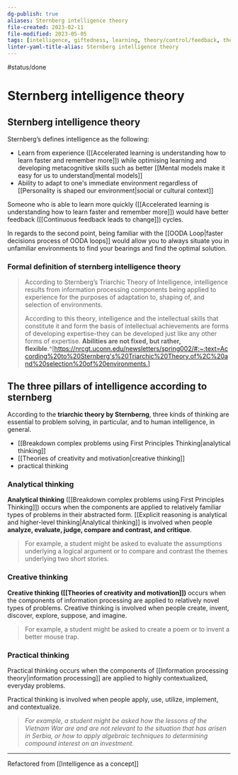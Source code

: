 ```yaml
---
dg-publish: true
aliases: Sternberg intelligence theory
file-created: 2023-02-11
file-modified: 2023-05-05
tags: [intelligence, giftedness, learning, theory/control/feedback, theory, logic/problem-solving, intelligence/consciousness/creativity, nature/evolution]
linter-yaml-title-alias: Sternberg intelligence theory
---
```


#status/done

# Sternberg intelligence theory

## Sternberg intelligence theory

Sternberg’s defines intelligence as the following:

- Learn from experience ([[Accelerated learning is understanding how to learn faster and remember more]]) while optimising learning and developing metacognitive skills such as better [[Mental models make it easy for us to understand|mental models]]
- Ability to adapt to one's immediate environment regardless of [[Personality is shaped our environment|social or cultural context]]

Someone who is able to learn more quickly ([[Accelerated learning is understanding how to learn faster and remember more]]) would have better feedback ([[Continuous feedback leads to change]]) cycles.

In regards to the second point, being familiar with the [[OODA Loop|faster decisions process of OODA loops]] would allow you to always situate you in unfamiliar environments to find your bearings and find the optimal solution.

### Formal definition of sternberg intelligence theory

> According to Sternberg’s Triarchic Theory of Intelligence, intelligence results from information processing components being applied to experience for the purposes of adaptation to, shaping of, and selection of environments.
>
> According to this theory, intelligence and the intellectual skills that constitute it and form the basis of intellectual achievements are forms of developing expertise-they can be developed just like any other forms of expertise. **Abilities are not fixed, but rather, flexible**.^[https://nrcgt.uconn.edu/newsletters/spring002/#:~:text=According%20to%20Sternberg's%20Triarchic%20Theory,of%2C%20and%20selection%20of%20environments.]

## The three pillars of intelligence according to sternberg

According to the **triarchic theory by Sternberng**, three kinds of thinking are essential to problem solving, in particular, and to human intelligence, in general.

- [[Breakdown complex problems using First Principles Thinking|analytical thinking]]
- [[Theories of creativity and motivation|creative thinking]]
- practical thinking

### Analytical thinking

**Analytical thinking** ([[Breakdown complex problems using First Principles Thinking]]) occurs when the components are applied to relatively familiar types of problems in their abstracted form. [[Explicit reasoning is analytical and higher-level thinking|Analytical thinking]] is involved when people **analyze, evaluate, judge, compare and contrast, and critique**.

> For example, a student might be asked to evaluate the assumptions underlying a logical argument or to compare and contrast the themes underlying two short stories.

### Creative thinking

**Creative thinking ([[Theories of creativity and motivation]])** occurs when the components of information processing are applied to relatively novel types of problems. Creative thinking is involved when people create, invent, discover, explore, suppose, and imagine.

> For example, a student might be asked to create a poem or to invent a better mouse trap.

### Practical thinking

Practical thinking occurs when the components of [[Information processing theory|information processing]] are applied to highly contextualized, everyday problems.

Practical thinking is involved when people apply, use, utilize, implement, and contextualize.

> *For example, a student might be asked how the lessons of the Vietnam War are and are not relevant to the situation that has arisen in Serbia, or how to apply algebraic techniques to determining compound interest on an investment.*

---

Refactored from [[Intelligence as a concept]]
